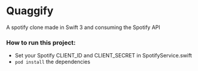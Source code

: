 # Quaggify
A spotify clone made in Swift 3 and consuming the Spotify API

### How to run this project:
- Set your Spotify CLIENT_ID and CLIENT_SECRET in SpotifyService.swift
- `pod install` the dependencies

